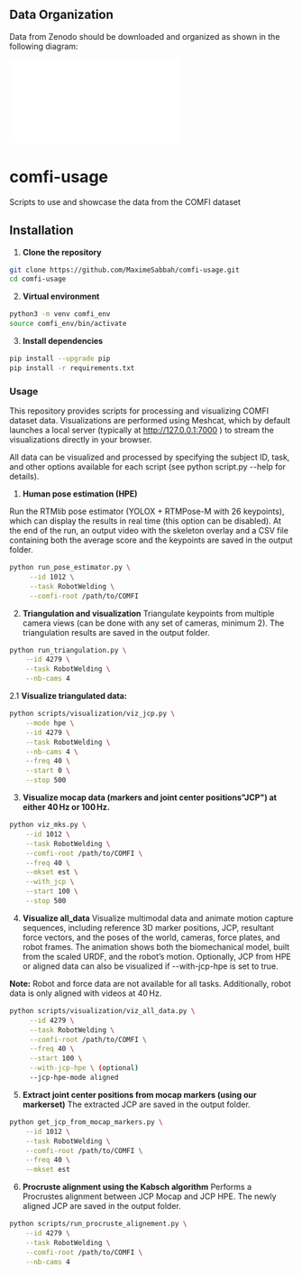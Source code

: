 ## Data Organization

Data from Zenodo should be downloaded and organized as shown in the following diagram:

![COMFI Organization](images/comfi_organisation.pdf)

# comfi-usage
Scripts to use and showcase the data from the COMFI dataset

## Installation

1. **Clone the repository**

```bash
git clone https://github.com/MaximeSabbah/comfi-usage.git
cd comfi-usage
```
2. **Virtual environment**
```bash
python3 -m venv comfi_env
source comfi_env/bin/activate
```

3. **Install dependencies**
```bash
pip install --upgrade pip
pip install -r requirements.txt
```
### Usage
This repository provides scripts for processing and visualizing COMFI dataset data. Visualizations are performed using Meshcat, which by default launches a local server (typically at http://127.0.0.1:7000
) to stream the visualizations directly in your browser.

All data can be visualized and processed by specifying the subject ID, task, and other options available for each script (see python script.py --help for details).

1. **Human pose estimation (HPE)**

Run the RTMlib pose estimator (YOLOX + RTMPose-M with 26 keypoints), which can display the results in real time (this option can be disabled). At the end of the run, an output video with the skeleton overlay and a CSV file containing both the average score and the keypoints are saved in the output folder.

```bash
python run_pose_estimator.py \
     --id 1012 \
     --task RobotWelding \
     --comfi-root /path/to/COMFI
```
2. **Triangulation and visualization**
Triangulate keypoints from multiple camera views (can be done with any set of cameras, minimum 2). The triangulation results are saved in the output folder.
```bash
python run_triangulation.py \
    --id 4279 \
    --task RobotWelding \
    --nb-cams 4
```
2.1 **Visualize triangulated data:**
```bash
python scripts/visualization/viz_jcp.py \
    --mode hpe \
    --id 4279 \
    --task RobotWelding \
    --nb-cams 4 \
    --freq 40 \
    --start 0 \
    --stop 500
```
3. **Visualize mocap data (markers and joint center positions"JCP") at either 40 Hz or 100 Hz.**
```bash
python viz_mks.py \
    --id 1012 \
    --task RobotWelding \
    --comfi-root /path/to/COMFI \
    --freq 40 \
    --mkset est \
    --with_jcp \
    --start 100 \
    --stop 500
```
4. **Visualize all_data**
Visualize multimodal data and animate motion capture sequences, including reference 3D marker positions, JCP, resultant force vectors, and the poses of the world, cameras, force plates, and robot frames. The animation shows both the biomechanical model, built from the scaled URDF, and the robot’s motion. Optionally, JCP from HPE or aligned data can also be visualized if --with-jcp-hpe is set to true.

**Note:** Robot and force data are not available for all tasks. Additionally, robot data is only aligned with videos at 40 Hz.
```bash
python scripts/visualization/viz_all_data.py \
     --id 4279 \
     --task RobotWelding \
     --comfi-root /path/to/COMFI \
     --freq 40 \
     --start 100 \
     --with-jcp-hpe \ (optional)
     --jcp-hpe-mode aligned

```
5. **Extract joint center positions from mocap markers (using our markerset)**
The extracted JCP are saved in the output folder.
```bash
python get_jcp_from_mocap_markers.py \
    --id 1012 \
    --task RobotWelding \
    --comfi-root /path/to/COMFI \
    --freq 40 \
    --mkset est

```
6. **Procruste alignment using the Kabsch algorithm**
Performs a Procrustes alignment between JCP Mocap and JCP HPE. The newly aligned JCP are saved in the output folder.
```bash
python scripts/run_procruste_alignement.py \
    --id 4279 \
    --task RobotWelding \
    --comfi-root /path/to/COMFI \
    --nb-cams 4
```
